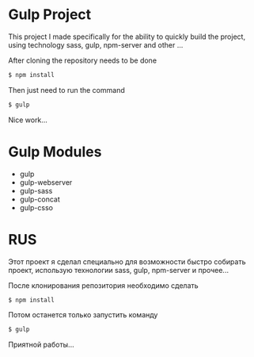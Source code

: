# Gulp Project

This project I made specifically for the ability to quickly build the project, using technology sass, gulp, npm-server and other ...

After cloning the repository needs to be done
```sh
$ npm install
```
Then just need to run the command
```sh
$ gulp
```
Nice work...

# Gulp Modules

- gulp
- gulp-webserver
- gulp-sass
- gulp-concat
- gulp-csso

# RUS

Этот проект я сделал специально для возможности быстро собирать проект, использую технологии sass, gulp, npm-server и прочее...

После клонирования репозитория необходимо сделать
```sh
$ npm install
```
Потом останется только запустить команду 
```sh
$ gulp
```
Приятной работы...
